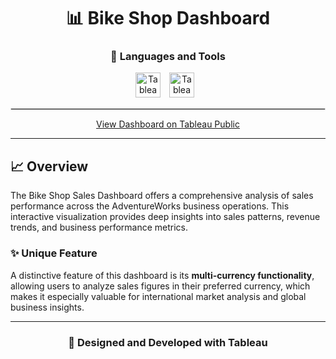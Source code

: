 <div align="center">

# 📊 Bike Shop Dashboard

### 🚀 Languages and Tools
<p>
  <img alt="Tableau" width="40px" style="padding-right:10px;" src="https://img.icons8.com/?size=100&id=9Kvi1p1F0tUo&format=png&color=000000" />
  <img alt="Tableau" width="40px" style="padding-right:10px;" src="https://img.icons8.com/?size=100&id=117561&format=png&color=000000" />
</p>
<hr style="border: 1px solid #ddd; border-width: 0.5px;">

[View Dashboard on Tableau Public](https://public.tableau.com/app/profile/nir.peri4228/viz/BikeShop_17402206308590/Cockpit)
</div>

---

## 📈 Overview

The Bike Shop Sales Dashboard offers a comprehensive analysis of sales performance across the AdventureWorks business operations. This interactive visualization provides deep insights into sales patterns, revenue trends, and business performance metrics.

### ✨ Unique Feature
A distinctive feature of this dashboard is its **multi-currency functionality**, allowing users to analyze sales figures in their preferred currency, which makes it especially valuable for international market analysis and global business insights.

---

<div align="center">

### 🌟 Designed and Developed with Tableau

</div>
